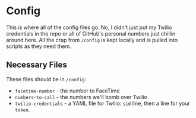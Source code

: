 # Config

This is where all of the config files go. No, I didn't just put my Twilio
credentials in the repo or all of GitHub's personal numbers just chillin around
here. All the crap from `/config` is kept locally and is pulled into scripts
as they need them.

## Necessary Files

These files should be in `/config`:

- `facetime-number` - the number to FaceTime
- `numbers-to-call` - the numbers we'll bomb over Twilio
- `twilio-credentials` - a YAML file for Twilio: `sid` line, then a line for your `token`.
